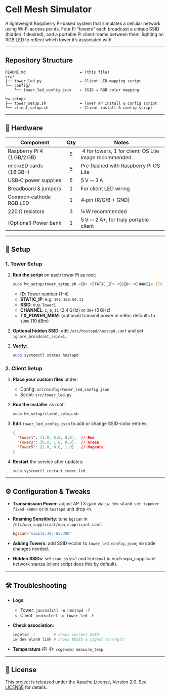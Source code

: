 # Cell Mesh Simulator

A lightweight Raspberry Pi-based system that simulates a cellular network using Wi‑Fi access points. Four Pi “towers” each broadcast a unique SSID (hidden if desired), and a portable Pi client roams between them, lighting an RGB LED to reflect which tower it’s associated with.

---

## Repository Structure

```
README.md                        ← (this file)
src/
├── tower_led.py                 ← Client LED-mapping script
└── config/
    └── tower_led_config.json    ← SSID ➔ RGB color mapping

hw_setup/
├── tower_setup.sh               ← Tower AP install & config script
└── client_setup.sh              ← Client install & config script
```

---

## 🔧 Hardware

| Component                  | Qty   | Notes                                                  |
| -------------------------- | ----- | ------------------------------------------------------ |
| Raspberry Pi 4 (1 GB/2 GB) |   5   |  4 for towers, 1 for client; OS Lite image recommended |
| microSD cards (16 GB+)     |   5   | Pre‑flashed with Raspberry Pi OS Lite                  |
| USB‑C power supplies       |   5   | 5 V ⎓ 3 A                                              |
| Breadboard & jumpers       |   1   | For client LED wiring                                  |
| Common‑cathode RGB LED     |   1   | 4‑pin (R/G/B + GND)                                    |
| 220 Ω resistors            |   3   | ¼ W recommended                                        |
| (Optional) Power bank      |   1   | 5 V ⎓ 2 A+, for truly portable client                  |

---

## 🚀 Setup

### 1. Tower Setup

1. **Run the script** on each tower Pi as root:

   ```bash
   sudo hw_setup/tower_setup.sh <ID> <STATIC_IP> <SSID> <CHANNEL> [TX_POWER_MBM]
   ```

   * **ID**: Tower number (1–4)
   * **STATIC\_IP**: e.g. `192.168.50.11`
   * **SSID**: e.g. `Tower1`
   * **CHANNEL**: `1`, `6`, `11` (2.4 GHz) or `36+` (5 GHz)
   * **TX_POWER_MBM**: (optional) transmit power in mBm; defaults to `1000` (10 dBm)

2. **Optional hidden SSID**: edit `/etc/hostapd/hostapd.conf` and set `ignore_broadcast_ssid=1`.

3. **Verify**:

   ```bash
   sudo systemctl status hostapd
   ```

### 2. Client Setup

1. **Place your custom files** under:

   * Config: `src/config/tower_led_config.json`
   * Script: `src/tower_led.py`

2. **Run the installer** as root:

   ```bash
   sudo hw_setup/client_setup.sh
   ```

3. **Edit** `tower_led_config.json` to add or change SSID–color entries:

   ```json
   {
     "Tower1": [1.0, 0.0, 0.0],  // Red
     "Tower2": [0.0, 1.0, 0.0],  // Green
     "Tower5": [1.0, 0.0, 1.0]   // Magenta
   }
   ```

4. **Restart** the service after updates:

   ```bash
   sudo systemctl restart tower-led
   ```

---

## ⚙️ Configuration & Tweaks

* **Transmission Power**: adjust AP TX gain via `iw dev wlan0 set txpower fixed <mBm>` or in `hostapd` unit drop-in.
* **Roaming Sensitivity**: tune `bgscan` in `/etc/wpa_supplicant/wpa_supplicant.conf`:

  ```ini
  bgscan="simple:30:-65:300"
  ```
* **Adding Towers**: add SSID→color to `tower_led_config.json`; no code changes needed.
* **Hidden SSIDs**: set `scan_ssid=1` and `hidden=1` in each wpa\_supplicant network stanza (client script does this by default).

---

## 🛠️ Troubleshooting

* **Logs**:

  * Tower: `journalctl -u hostapd -f`
  * Client: `journalctl -u tower-led -f`
* **Check association**:

  ```bash
  iwgetid -r        # shows current SSID
  iw dev wlan0 link # shows BSSID & signal strength
  ```
* **Temperature** (Pi 4): `vcgencmd measure_temp`

---

## 📜 License

This project is released under the Apache License, Version 2.0. See [LICENSE](LICENSE) for details.
